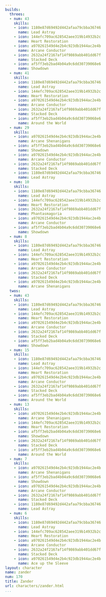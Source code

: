 ```yaml
---
builds:
  threes:
  - num: 43
    skills:
    - icon: 1180e87d69492d442afaa79cbba36746
      name: Lead Astray
    - icon: 144efc709ac628542aee319b14932b2c
      name: Heart Restoration
    - icon: a970261549d4e2b4c923db1944ac2e4b
      name: Arcane Conductor
    - icon: 2632a24f2167af14f9869abb401dd67f
      name: Stacked Deck
    - icon: af5ff3eb2bad4b04a9c6dd30739068e6
      name: Showdown
  - num: 41
    skills:
    - icon: 1180e87d69492d442afaa79cbba36746
      name: Lead Astray
    - icon: 144efc709ac628542aee319b14932b2c
      name: Heart Restoration
    - icon: a970261549d4e2b4c923db1944ac2e4b
      name: Arcane Conductor
    - icon: 2632a24f2167af14f9869abb401dd67f
      name: Stacked Deck
    - icon: af5ff3eb2bad4b04a9c6dd30739068e6
      name: Around the World
  - num: 29
    skills:
    - icon: a970261549d4e2b4c923db1944ac2e4b
      name: Arcane Shenanigans
    - icon: af5ff3eb2bad4b04a9c6dd30739068e6
      name: Showdown
    - icon: a970261549d4e2b4c923db1944ac2e4b
      name: Arcane Conductor
    - icon: 2632a24f2167af14f9869abb401dd67f
      name: Stacked Deck
    - icon: 1180e87d69492d442afaa79cbba36746
      name: Lead Astray
  - num: 10
    skills:
    - icon: 1180e87d69492d442afaa79cbba36746
      name: Lead Astray
    - icon: 144efc709ac628542aee319b14932b2c
      name: Heart Restoration
    - icon: 2632a24f2167af14f9869abb401dd67f
      name: Phantasmagoria
    - icon: a970261549d4e2b4c923db1944ac2e4b
      name: Arcane Conductor
    - icon: af5ff3eb2bad4b04a9c6dd30739068e6
      name: Showdown
  - num: 8
    skills:
    - icon: 1180e87d69492d442afaa79cbba36746
      name: Lead Astray
    - icon: 144efc709ac628542aee319b14932b2c
      name: Heart Restoration
    - icon: a970261549d4e2b4c923db1944ac2e4b
      name: Arcane Conductor
    - icon: 2632a24f2167af14f9869abb401dd67f
      name: Stacked Deck
    - icon: a970261549d4e2b4c923db1944ac2e4b
      name: Arcane Shenanigans
  twos:
  - num: 43
    skills:
    - icon: 1180e87d69492d442afaa79cbba36746
      name: Lead Astray
    - icon: 144efc709ac628542aee319b14932b2c
      name: Heart Restoration
    - icon: a970261549d4e2b4c923db1944ac2e4b
      name: Arcane Conductor
    - icon: 2632a24f2167af14f9869abb401dd67f
      name: Stacked Deck
    - icon: af5ff3eb2bad4b04a9c6dd30739068e6
      name: Showdown
  - num: 15
    skills:
    - icon: 1180e87d69492d442afaa79cbba36746
      name: Lead Astray
    - icon: 144efc709ac628542aee319b14932b2c
      name: Heart Restoration
    - icon: a970261549d4e2b4c923db1944ac2e4b
      name: Arcane Conductor
    - icon: 2632a24f2167af14f9869abb401dd67f
      name: Stacked Deck
    - icon: af5ff3eb2bad4b04a9c6dd30739068e6
      name: Around the World
  - num: 13
    skills:
    - icon: a970261549d4e2b4c923db1944ac2e4b
      name: Arcane Shenanigans
    - icon: 144efc709ac628542aee319b14932b2c
      name: Heart Restoration
    - icon: af5ff3eb2bad4b04a9c6dd30739068e6
      name: Showdown
    - icon: 2632a24f2167af14f9869abb401dd67f
      name: Stacked Deck
    - icon: af5ff3eb2bad4b04a9c6dd30739068e6
      name: Around the World
  - num: 7
    skills:
    - icon: a970261549d4e2b4c923db1944ac2e4b
      name: Arcane Shenanigans
    - icon: af5ff3eb2bad4b04a9c6dd30739068e6
      name: Showdown
    - icon: a970261549d4e2b4c923db1944ac2e4b
      name: Arcane Conductor
    - icon: 2632a24f2167af14f9869abb401dd67f
      name: Stacked Deck
    - icon: 1180e87d69492d442afaa79cbba36746
      name: Lead Astray
  - num: 6
    skills:
    - icon: 1180e87d69492d442afaa79cbba36746
      name: Lead Astray
    - icon: 144efc709ac628542aee319b14932b2c
      name: Heart Restoration
    - icon: a970261549d4e2b4c923db1944ac2e4b
      name: Arcane Conductor
    - icon: 2632a24f2167af14f9869abb401dd67f
      name: Stacked Deck
    - icon: a970261549d4e2b4c923db1944ac2e4b
      name: Ace up the Sleeve
layout: character
name: zander
num: 170
title: Zander
url: characters/zander.html
...
```

